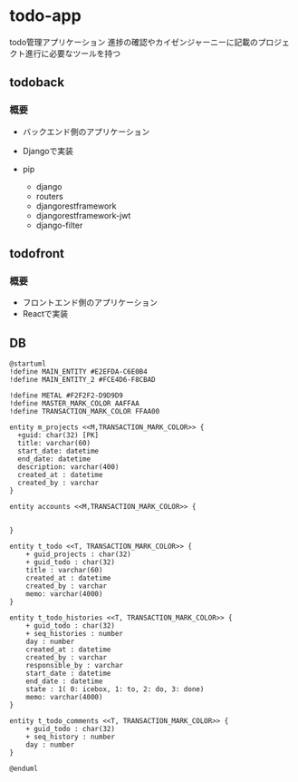 # todo-app

todo管理アプリケーション
進捗の確認やカイゼンジャーニーに記載のプロジェクト進行に必要なツールを持つ
## todoback
### 概要

- バックエンド側のアプリケーション
- Djangoで実装

- pip
  - django
  - routers
  - djangorestframework
  - djangorestframework-jwt
  - django-filter

## todofront
### 概要

- フロントエンド側のアプリケーション
- Reactで実装

## DB

```plantuml
@startuml
!define MAIN_ENTITY #E2EFDA-C6E0B4
!define MAIN_ENTITY_2 #FCE4D6-F8CBAD

!define METAL #F2F2F2-D9D9D9
!define MASTER_MARK_COLOR AAFFAA
!define TRANSACTION_MARK_COLOR FFAA00

entity m_projects <<M,TRANSACTION_MARK_COLOR>> {
  +guid: char(32) [PK]
  title: varchar(60)
  start_date: datetime
  end_date: datetime
  description: varchar(400)
  created_at : datetime
  created_by : varchar
}

entity accounts <<M,TRANSACTION_MARK_COLOR>> {


} 

entity t_todo <<T, TRANSACTION_MARK_COLOR>> {
    + guid_projects : char(32) 
    + guid_todo : char(32) 
    title : varchar(60)
    created_at : datetime
    created_by : varchar
    memo: varchar(4000)
}

entity t_todo_histories <<T, TRANSACTION_MARK_COLOR>> {
    + guid_todo : char(32) 
    + seq_histories : number
    day : number
    created_at : datetime
    created_by : varchar
    responsible_by : varchar
    start_date : datetime
    end_date : datetime
    state : 1( 0: icebox, 1: to, 2: do, 3: done) 
    memo: varchar(4000)   
}

entity t_todo_comments <<T, TRANSACTION_MARK_COLOR>> {
    + guid_todo : char(32) 
    + seq_history : number
    day : number
}

@enduml 
```